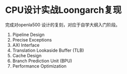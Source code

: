 # CPU设计实战Loongarch复现


完成对openla500 设计的复刻，对应于自学大纲入门阶段。

1. Pipeline Design
1. Precise Exceptions
1. AXI Interface
1. Translation Lookaside Buffer (TLB)
1. Cache Design
1. Branch Prediction Unit (BPU)
1. Performance Optimization